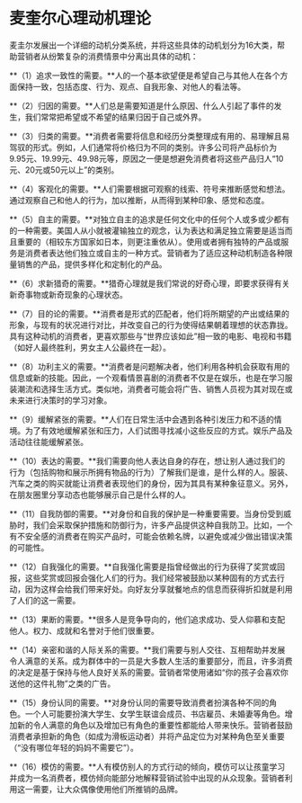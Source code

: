 # 麦奎尔心理动机理论 #

麦圭尔发展出一个详细的动机分类系统，并将这些具体的动机划分为16大类，帮助营销者从纷繁复杂的消费情景中分离出具体的动机：

**（1）追求一致性的需要。**人的一个基本欲望便是希望自己与其他人在各个方面保持一致，包括态度、行为、观点、自我形象、对他人的看法等。

**（2）归因的需要。**人们总是需要知道是什么原因、什么人引起了事件的发生，我们常常把希望或不希望的结果归因于自己或外界。

**（3）归类的需要。**消费者需要将信息和经历分类整理成有用的、易理解且易驾驭的形式。例如，人们通常将价格归为不同的类别。许多公司将产品标价为9.95元、19.99元、49.98元等，原因之一便是想避免消费者将这些产品归人“10元、20元或50元以上”的类别。

**（4）客观化的需要。**人们需要根据可观察的线索、符号来推断感觉和想法。通过观察自己和他人的行为，加以推断，从而得到某种印象、感觉和态度。

**（5）自主的需要。**对独立自主的追求是任何文化中的任何个人或多或少都有的一种需要。美国人从小就被灌输独立的观念，认为表达和满足独立需要是适当而且重要的（相较东方国家如日本，则更注重依从）。使用或者拥有独特的产品或服务是消费者表达他们独立或自主的一种方式。营销者为了适应这种动机制造各种限量销售的产品，提供多样化和定制化的产品。

**（6）求新猎奇的需要。**猎奇心理就是我们常说的好奇心理，即要求获得有关新奇事物或新奇现象的心理状态。

**（7）目的论的需要。**消费者是形式的匹配者，他们将所期望的产出或结果的形象，与现有的状况进行对比，并改变自己的行为使得结果朝着理想的状态靠拢。具有这种动机的消费者，更喜欢那些与“世界应该如此”相一致的电影、电视和书籍（如好人最终胜利，男女主人公最终在一起）。

**（8）功利主义的需要。**消费者是问题解决者，他们利用各种机会获取有用的信息或新的技能。因此，一个观看情景喜剧的消费者不仅是在娱乐，也是在学习服装潮流和选择生活方式。类似地，消费者可能会将广告、销售人员视为其对现在或未来进行决策时的学习对象。

**（9）缓解紧张的需要。**人们在日常生活中会遇到各种引发压力和不适的情境。为了有效地缓解紧张和压力，人们试图寻找减小这些反应的方式。娱乐产品及活动往往能缓解紧张。

**（10）表达的需要。**我们需要向他人表达自身的存在，想让别人通过我们的行为（包括购物和展示所拥有物品的行为）了解我们是谁，是什么样的人。服装、汽车之类的购买就能让消费者表现他们的身份，因为其具有某种象征意义。另外，在朋友圈里分享动态也能够展示自己是什么样的人。

**（11）自我防御的需要。**对身份和自我的保护是一种重要需要。当身份受到威胁时，我们会采取保护措施和防御行为，许多产品提供这种自我防卫。比如，一个有不安全感的消费者在购买产品时，可能会依赖名牌，以避免或减少做出错误决策的可能性。

**（12）自我强化的需要。**自我强化需要是指曾经做出的行为获得了奖赏或回报，这些奖赏或回报会强化人们的行为。我们经常被鼓励以某种固有的方式去行动，因为这样会给我们带来好处。向好友分享就餐地点的信息而获得折扣就是利用了人们的这一需要。

**（13）果断的需要。**很多人是竞争导向的，他们追求成功、受人仰慕和支配他人。权力、成就和名誉对于他们很重要。

**（14）亲密和谐的人际关系的需要。**我们需要与别人交往、互相帮助并发展令人满意的关系。成为群体中的一员是大多数人生活的重要部分，而且，许多消费的决定是基于保持与他人良好关系的需要。营销者常使用诸如“你的孩子会喜欢你送他的这件礼物”之类的广告。

**（15）身份认同的需要。**对身份认同的需要导致消费者扮演各种不同的角色。一个人可能要扮演大学生、女学生联谊会成员、书店雇员、未婚妻等角色。增加新的令人满意的角色以及增加已有角色的重要性都能给人带来快乐。营销者鼓励消费者承担新的角色（如成为滑板运动者）并将产品定位为对某种角色至关重要（“没有哪位年轻的妈妈不需要它”）。

**（16）模仿的需要。**人有模仿别人的方式行动的倾向，模仿可以让孩童学习并成为一名消费者，模仿倾向能部分地解释营销试验中出现的从众现象。营销者利用这一需要，让大众偶像使用他们所推销的品牌。